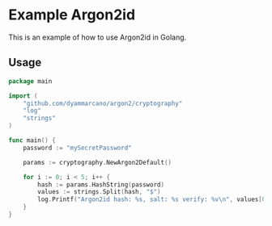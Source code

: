 # Example Argon2id

This is an example of how to use Argon2id in Golang.

## Usage

```go 
package main

import (
	"github.com/dyammarcano/argon2/cryptography"
	"log"
	"strings"
)

func main() {
	password := "mySecretPassword"

	params := cryptography.NewArgon2Default()

	for i := 0; i < 5; i++ {
		hash := params.HashString(password)
		values := strings.Split(hash, "$")
		log.Printf("Argon2id hash: %s, salt: %s verify: %v\n", values[0], values[1], params.VerifyString(password, values[0], values[1]))
	}
}
```
